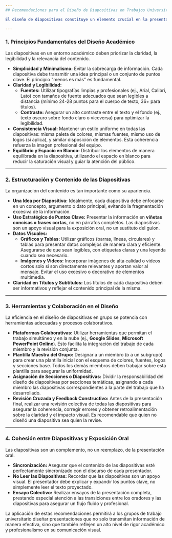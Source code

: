 ```yaml
---
## Recomendaciones para el Diseño de Diapositivas en Trabajos Universitarios en Grupo

El diseño de diapositivas constituye un elemento crucial en la presentación de trabajos académicos, trascendiendo la mera función ilustrativa para convertirse en una herramienta didáctica y persuasiva. Una presentación visualmente efectiva no solo refuerza el mensaje oral, sino que también capta la atención de la audiencia y consolida la credibilidad del equipo. En contextos de trabajo grupal, la uniformidad y el profesionalismo en el diseño de las diapositivas son imperativos. A continuación, se detallan recomendaciones sistemáticas para lograr este objetivo:

---
```

### 1. Principios Fundamentales del Diseño Académico

Las diapositivas en un entorno académico deben priorizar la claridad, la legibilidad y la relevancia del contenido.

* **Simplicidad y Minimalismo:** Evitar la sobrecarga de información. Cada diapositiva debe transmitir una idea principal o un conjunto de puntos clave. El principio "menos es más" es fundamental.
* **Claridad y Legibilidad:**
    * **Fuentes:** Utilizar tipografías limpias y profesionales (ej., Arial, Calibri, Lato) con tamaños de fuente adecuados que sean legibles a distancia (mínimo 24-28 puntos para el cuerpo de texto, 36+ para títulos).
    * **Contraste:** Asegurar un alto contraste entre el texto y el fondo (ej., texto oscuro sobre fondo claro o viceversa) para optimizar la legibilidad.
* **Consistencia Visual:** Mantener un estilo uniforme en todas las diapositivas: misma paleta de colores, mismas fuentes, mismo uso de logos (si aplica), y similar disposición de elementos. Esta coherencia refuerza la imagen profesional del equipo.
* **Equilibrio y Espacio en Blanco:** Distribuir los elementos de manera equilibrada en la diapositiva, utilizando el espacio en blanco para reducir la saturación visual y guiar la atención del público.

---
### 2. Estructuración y Contenido de las Diapositivas

La organización del contenido es tan importante como su apariencia.

* **Una Idea por Diapositiva:** Idealmente, cada diapositiva debe enfocarse en un concepto, argumento o dato principal, evitando la fragmentación excesiva de la información.
* **Uso Estratégico de Puntos Clave:** Presentar la información en **viñetas concisas o frases cortas**, no en párrafos completos. Las diapositivas son un apoyo visual para la exposición oral, no un sustituto del guion.
* **Datos Visuales:**
    * **Gráficos y Tablas:** Utilizar gráficos (barras, líneas, circulares) y tablas para presentar datos complejos de manera clara y eficiente. Asegurarse de que sean legibles, con etiquetas claras y una leyenda cuando sea necesario.
    * **Imágenes y Videos:** Incorporar imágenes de alta calidad o videos cortos solo si son directamente relevantes y aportan valor al mensaje. Evitar el uso excesivo o decorativo de elementos multimedia.
* **Claridad en Títulos y Subtítulos:** Los títulos de cada diapositiva deben ser informativos y reflejar el contenido principal de la misma.

---
### 3. Herramientas y Colaboración en el Diseño

La eficiencia en el diseño de diapositivas en grupo se potencia con herramientas adecuadas y procesos colaborativos.

* **Plataformas Colaborativas:** Utilizar herramientas que permitan el trabajo simultáneo y en la nube (ej., **Google Slides**, **Microsoft PowerPoint Online**). Esto facilita la integración del trabajo de cada miembro y la revisión conjunta.
* **Plantilla Maestra del Grupo:** Designar a un miembro (o a un subgrupo) para crear una plantilla inicial con el esquema de colores, fuentes, logos y secciones base. Todos los demás miembros deben trabajar sobre esta plantilla para asegurar la uniformidad.
* **Asignación de Secciones o Diapositivas:** Dividir la responsabilidad del diseño de diapositivas por secciones temáticas, asignando a cada miembro las diapositivas correspondientes a la parte del trabajo que ha desarrollado.
* **Revisión Cruzada y Feedback Constructivo:** Antes de la presentación final, realizar una revisión colectiva de todas las diapositivas para asegurar la coherencia, corregir errores y obtener retroalimentación sobre la claridad y el impacto visual. Es recomendable que quien no diseñó una diapositiva sea quien la revise.

---
### 4. Cohesión entre Diapositivas y Exposición Oral

Las diapositivas son un complemento, no un reemplazo, de la presentación oral.

* **Sincronización:** Asegurar que el contenido de las diapositivas esté perfectamente sincronizado con el discurso de cada presentador.
* **No Leer las Diapositivas:** Recordar que las diapositivas son un apoyo visual. El presentador debe explicar y expandir los puntos clave, no simplemente leer el texto proyectado.
* **Ensayo Colectivo:** Realizar ensayos de la presentación completa, prestando especial atención a las transiciones entre los oradores y las diapositivas para asegurar un flujo fluido y profesional.

La aplicación de estas recomendaciones permitirá a los grupos de trabajo universitario diseñar presentaciones que no solo transmitan información de manera efectiva, sino que también reflejen un alto nivel de rigor académico y profesionalismo en su comunicación visual.
